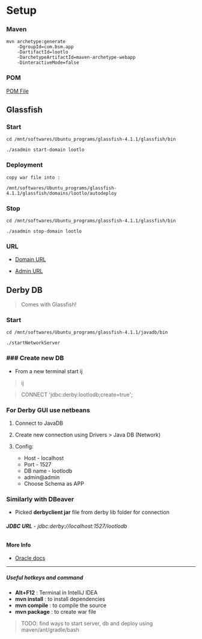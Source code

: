 # Setup

### Maven
    mvn archetype:generate
        -DgroupId=com.bsm.app
        -DartifactId=lootlo
        -DarchetypeArtifactId=maven-archetype-webapp
        -DinteractiveMode=false


### POM
 [POM File](../pom.xml)


## Glassfish

### Start
    cd /mnt/softwares/Ubuntu_programs/glassfish-4.1.1/glassfish/bin

    ./asadmin start-domain lootlo

### Deployment
    copy war file into :

    /mnt/softwares/Ubuntu_programs/glassfish-4.1.1/glassfish/domains/lootlo/autodeploy

### Stop
    cd /mnt/softwares/Ubuntu_programs/glassfish-4.1.1/glassfish/bin

    ./asadmin stop-domain lootlo

### URL
 * [Domain URL](http://localhost:8080/lootlo/)

 * [Admin URL](http://localhost:4848)


## Derby DB

 > Comes with Glassfish!

### Start
    cd /mnt/softwares/Ubuntu_programs/glassfish-4.1.1/javadb/bin

    ./startNetworkServer

### ### Create new DB
 * From a new terminal start ij
 > ij

 > CONNECT 'jdbc:derby:lootlodb;create=true';

### For Derby GUI use netbeans
 1. Connect to JavaDB
 2. Create new connection using Drivers > Java DB (Network)
 3. Config:

    + Host - localhost
    + Port - 1527
    + DB name - lootlodb
    + admin@admin
    + Choose Schema as APP

### Similarly with DBeaver
 - Picked **derbyclient jar** file from derby lib folder for connection

###### **JDBC URL** - jdbc:derby://localhost:1527/lootlodb

#### More Info
 * [Oracle docs](http://docs.oracle.com/javadb/10.8.3.0/getstart/twwdactivity1.html)


___

##### Useful hotkeys and command

 * **Alt+F12** : Terminal in IntelliJ IDEA
 * **mvn install** : to install dependencies
 * **mvn compile** : to compile the source
 * **mvn package** : to create war file

 > TODO: find ways to start server, db and deploy using maven/ant/gradle/bash


